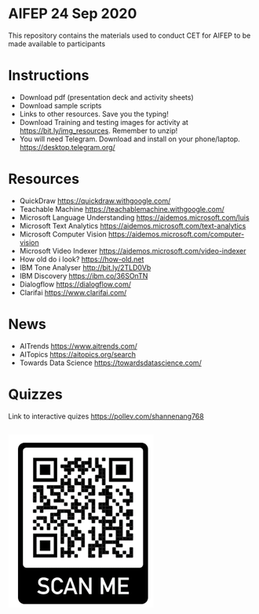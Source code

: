 # AIFEP 24 Sep 2020
This repository contains the materials used to conduct CET for AIFEP to be made available to participants 

# Instructions
* Download pdf (presentation deck and activity sheets)
* Download sample scripts
* Links to other resources. Save you the typing!
* Download Training and testing images for activity at https://bit.ly/img_resources. Remember to unzip!
* You will need Telegram. Download and install on your phone/laptop. https://desktop.telegram.org/

# Resources
* QuickDraw https://quickdraw.withgoogle.com/
* Teachable Machine https://teachablemachine.withgoogle.com/
* Microsoft Language Understanding https://aidemos.microsoft.com/luis
* Microsoft Text Analytics https://aidemos.microsoft.com/text-analytics
* Microsoft Computer Vision https://aidemos.microsoft.com/computer-vision
* Microsoft Video Indexer https://aidemos.microsoft.com/video-indexer
* How old do i look? https://how-old.net
* IBM Tone Analyser http://bit.ly/2TLD0Vb
* IBM Discovery https://ibm.co/36SOnTN
* Dialogflow https://dialogflow.com/
* Clarifai https://www.clarifai.com/

# News
* AITrends https://www.aitrends.com/
* AITopics https://aitopics.org/search
* Towards Data Science https://towardsdatascience.com/

# Quizzes
Link to interactive quizes https://pollev.com/shannenang768
## ![GitHub Logo](./saQRPoll.png)
